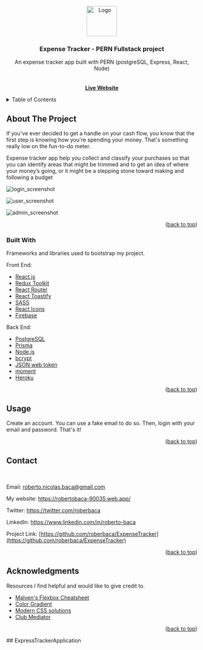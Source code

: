 <div id="top"></div>

<!-- PROJECT LOGO -->
<br />
<div align="center">
  <a href="https://expensetrackerpern.web.app/">
    <img src="https://user-images.githubusercontent.com/83043304/140669718-0a350618-f217-4247-9d91-42d00c4c292f.png" alt="Logo" width="80" height="80">
  </a>

  <h3 align="center">Expense Tracker - PERN Fullstack project</h3>

  <p align="center">
    An expense tracker app built with PERN (postgreSQL, Express, React, Node)
     <br />
     <br />
     <br />
      <a href="https://expensetrackerpern.web.app/"><strong>Live Website</strong></a>
    </p>   
</div>



<!-- TABLE OF CONTENTS -->
<details>
  <summary>Table of Contents</summary>
  <ol>
    <li>
      <a href="#about-the-project">About The Project</a>
      <ul>
        <li><a href="#built-with">Built With</a></li>
      </ul>
    </li>
    <li><a href="#usage">Usage</a></li>   
    <li><a href="#contact">Contact</a></li>
    <li><a href="#acknowledgments">Acknowledgments</a></li>
  </ol>
</details>



<!-- ABOUT THE PROJECT -->
## About The Project

If you've ever decided to get a handle on your cash flow, you know that the first step is knowing how you're spending your money. That's something really low on the fun-to-do meter.

Expense tracker app help you collect and classify your purchases so that you can identify areas that might be trimmed and to get an idea of where your money’s going, or it might be a stepping stone toward making and following a budget

![login_screenshot](https://user-images.githubusercontent.com/83043304/183782353-934eff68-f694-4c2c-a3e6-41ee4d4bf727.png)

![user_screenshot](https://user-images.githubusercontent.com/83043304/183782365-98e68e24-0d7a-4264-b5ea-d2f92756e765.png)

![admin_screenshot](https://user-images.githubusercontent.com/83043304/183782384-632c9089-1fe6-49a5-8735-4cddeacdf19f.png)

<p align="right">(<a href="#top">back to top</a>)</p>



### Built With

Frameworks and libraries used to bootstrap my project. 

Front End:

* [React.js](https://reactjs.org/)
* [Redux Toolkit](https://redux-toolkit.js.org/)
* [React Router](https://v5.reactrouter.com/web/guides/quick-start)
* [React Toastify](https://www.npmjs.com/package/react-toastify)
* [SASS](https://sass-lang.com/)
* [React Icons](https://react-icons.github.io/react-icons/)
* [Firebase](https://firebase.google.com/)

Back End:

* [PostgreSQL](https://www.postgresql.org/)
* [Prisma](https://www.prisma.io/)
* [Node.js](https://nodejs.org/en/)
* [bcrypt](https://www.npmjs.com/package/bcrypt)
* [JSON web token](https://jwt.io/)
* [moment](https://momentjs.com/)
* [Heroku](https://www.heroku.com/)


<p align="right">(<a href="#top">back to top</a>)</p>

<!-- USAGE EXAMPLES -->
## Usage

Create an account. You can use a fake email to do so. Then, login with your email and password. That's it!

<p align="right">(<a href="#top">back to top</a>)</p>

<!-- CONTACT -->
## Contact

<br>

Email: roberto.nicolas.baca@gmail.com

My website: https://robertobaca-90035.web.app/

Twitter: https://twitter.com/roberbaca

LinkedIn: https://www.linkedin.com/in/roberto-baca

Project Link: [https://github.com/roberbaca/ExpenseTracker](https://github.com/roberbaca/ExpenseTracker)

<p align="right">(<a href="#top">back to top</a>)</p>


<!-- ACKNOWLEDGMENTS -->
## Acknowledgments

Resources I find helpful and would like to give credit to. 

* [Malven's Flexbox Cheatsheet](https://flexbox.malven.co/)
* [Color Gradient](https://cssgradient.io/)
* [Modern CSS solutions](https://moderncss.dev/)
* [Club Mediator](https://www.cluemediator.com/)


<p align="right">(<a href="#top">back to top</a>)</p>


<!-- MARKDOWN LINKS & IMAGES -->
<!-- https://www.markdownguide.org/basic-syntax/#reference-style-links -->
[contributors-shield]: https://img.shields.io/github/contributors/othneildrew/Best-README-Template.svg?style=for-the-badge
[contributors-url]: https://github.com/othneildrew/ExpenseTracker/graphs/contributors
[forks-shield]: https://img.shields.io/github/forks/othneildrew/Best-README-Template.svg?style=for-the-badge
[forks-url]: https://github.com/roberbaca/ExpenseTracker/network/members
[stars-shield]: https://img.shields.io/github/stars/othneildrew/Best-README-Template.svg?style=for-the-badge
[stars-url]: https://github.com/roberbaca/ExpenseTracker/stargazers
[issues-shield]: https://img.shields.io/github/issues/othneildrew/Best-README-Template.svg?style=for-the-badge
[issues-url]: https://github.com/othneildrew/Best-README-Template/issues
[license-shield]: https://img.shields.io/github/license/othneildrew/Best-README-Template.svg?style=for-the-badge
[license-url]: https://github.com/roberbaca/ExpenseTracker/LICENSE.txt
[linkedin-shield]: https://img.shields.io/badge/-LinkedIn-black.svg?style=for-the-badge&logo=linkedin&colorB=555
[linkedin-url]: https://www.linkedin.com/in/roberto-baca
[product-screenshot]: images/screenshot.png
##   E x p r e s s T r a c k e r A p p l i c a t i o n  
 